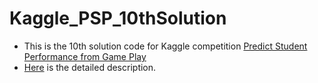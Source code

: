 # Kaggle_PSP_10thSolution

- This is the 10th solution code for Kaggle competition [Predict Student Performance from Game Play](https://www.kaggle.com/competitions/predict-student-performance-from-game-play/overview)
- [Here](https://www.kaggle.com/competitions/predict-student-performance-from-game-play/discussion/420132) is the detailed description.
